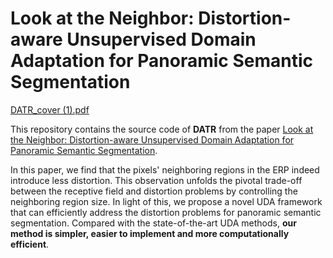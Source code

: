 # Look at the Neighbor: Distortion-aware Unsupervised Domain Adaptation for Panoramic Semantic Segmentation

[DATR_cover (1).pdf](https://github.com/zhengxuJosh/DATR/files/10266560/DATR_cover.1.pdf)

This repository contains the source code of **DATR** from the paper [Look at the Neighbor: Distortion-aware Unsupervised Domain Adaptation for Panoramic Semantic Segmentation]().

In this paper, we find that the pixels' neighboring regions in the ERP indeed introduce less distortion. This observation unfolds the pivotal trade-off between the receptive field and distortion problems by controlling the neighboring region size. In light of this, we propose a novel UDA framework that can efficiently address the distortion problems for panoramic semantic segmentation. Compared with the state-of-the-art UDA methods, **our method is simpler, easier to implement and more computationally efficient**.
